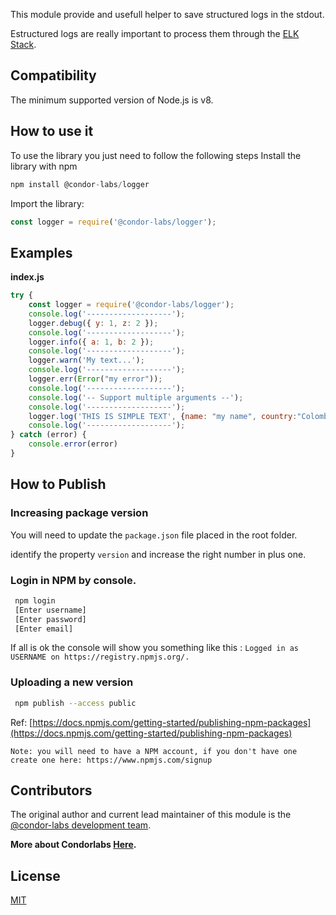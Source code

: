 This module provide and usefull helper to save structured logs in the stdout.

Estructured logs are really important to process them through the [ELK Stack](https://www.elastic.co/es/elk-stack).

## Compatibility

The minimum supported version of Node.js is v8.

## How to use it

To use the library you just need to follow the following steps
Install the library with npm

```js
npm install @condor-labs/logger
```

Import the library:

```js
const logger = require('@condor-labs/logger');
```

## Examples

**index.js**
```js
try {
    const logger = require('@condor-labs/logger');
    console.log('-------------------');
    logger.debug({ y: 1, z: 2 });
    console.log('-------------------');
    logger.info({ a: 1, b: 2 });
    console.log('-------------------');
    logger.warn('My text...');
    console.log('-------------------');
    logger.err(Error("my error"));
    console.log('-------------------');
    console.log('-- Support multiple arguments --');
    console.log('-------------------');
    logger.log('THIS IS SIMPLE TEXT', {name: "my name", country:"Colombia"}, Error("This is an error"));
    console.log('-------------------');
} catch (error) {
    console.error(error)
}
```

## How to Publish

### Increasing package version
You will need to update the `package.json` file placed in the root folder.

identify the property `version` and increase the right number in plus one.

### Login in NPM by console.

```sh
 npm login
 [Enter username]
 [Enter password]
 [Enter email]
```
If all is ok the console will show you something like this : `Logged in as USERNAME on https://registry.npmjs.org/.`

### Uploading a new version
```sh
 npm publish --access public
```

Ref: [https://docs.npmjs.com/getting-started/publishing-npm-packages](https://docs.npmjs.com/getting-started/publishing-npm-packages)

```
Note: you will need to have a NPM account, if you don't have one create one here: https://www.npmjs.com/signup
```

## Contributors

The original author and current lead maintainer of this module is the [@condor-labs development team](https://condorlabs.io/team).

**More about Condorlabs [Here](https://condorlabs.io/about).**

## License

[MIT](LICENSE)

